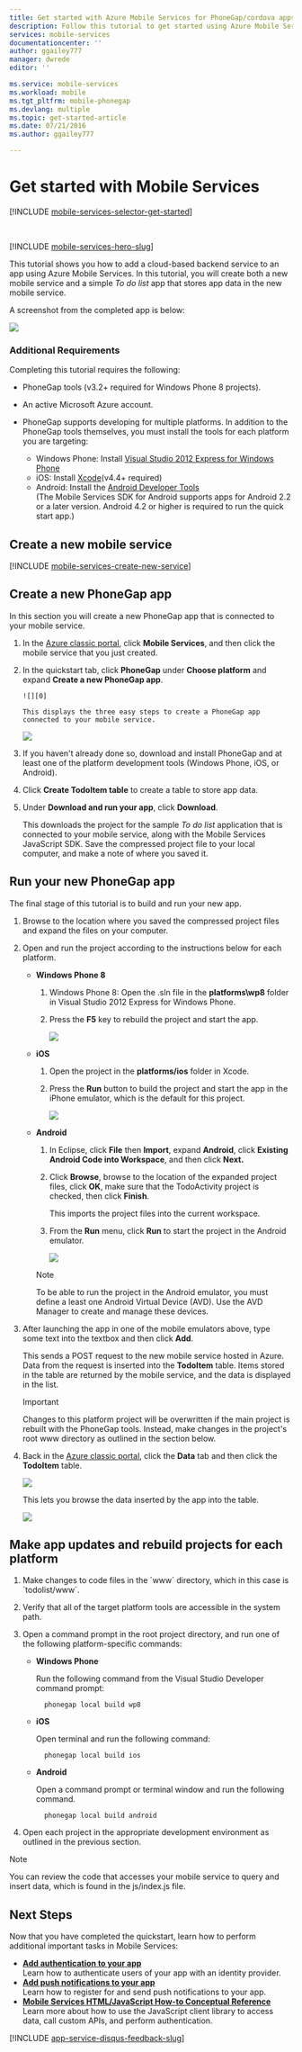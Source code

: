 ```yaml
---
title: Get started with Azure Mobile Services for PhoneGap/cordova apps | Microsoft Azure
description: Follow this tutorial to get started using Azure Mobile Services for PhoneGap development for iOS, Android, and Windows Phone.
services: mobile-services
documentationcenter: ''
author: ggailey777
manager: dwrede
editor: ''

ms.service: mobile-services
ms.workload: mobile
ms.tgt_pltfrm: mobile-phonegap
ms.devlang: multiple
ms.topic: get-started-article
ms.date: 07/21/2016
ms.author: ggailey777

---
```

# Get started with Mobile Services
[!INCLUDE [mobile-services-selector-get-started](../../includes/mobile-services-selector-get-started.md)]

&nbsp;

[!INCLUDE [mobile-services-hero-slug](../../includes/mobile-services-hero-slug.md)]

This tutorial shows you how to add a cloud-based backend service to an app using Azure Mobile Services. In this tutorial, you will create both a new mobile service and a simple *To do list* app that stores app data in the new mobile service.

A screenshot from the completed app is below:

![](./media/mobile-services-javascript-backend-phonegap-get-started/mobile-portal-quickstart-ios.png)

### Additional Requirements
Completing this tutorial requires the following:

* PhoneGap tools (v3.2+ required for Windows Phone 8 projects).
* An active Microsoft Azure account.
* PhoneGap supports developing for multiple platforms. In addition to the PhoneGap tools themselves, you must install the tools for each platform you are targeting:
  
  * Windows Phone: Install [Visual Studio 2012 Express for Windows Phone](https://go.microsoft.com/fwLink/p/?LinkID=268374)
  * iOS: Install [Xcode](v4.4+ required)
  * Android: Install the [Android Developer Tools](https://go.microsoft.com/fwLink/p/?LinkID=280125)
      <br/>(The Mobile Services SDK for Android supports apps for Android 2.2 or a later version. Android 4.2 or higher is required to run the quick start app.)

## Create a new mobile service
[!INCLUDE [mobile-services-create-new-service](../../includes/mobile-services-create-new-service.md)]

## Create a new PhoneGap app
In this section you will create a new PhoneGap app that is connected to your mobile service.

1. In the [Azure classic portal](https://manage.windowsazure.com/), click **Mobile Services**, and then click the mobile service that you just created.
2. In the quickstart tab, click **PhoneGap** under **Choose platform** and expand **Create a new PhoneGap app**.
   
       ![][0]
   
       This displays the three easy steps to create a PhoneGap app connected to your mobile service.
   
      ![](./media/mobile-services-javascript-backend-phonegap-get-started/portal-screenshot2.png)
3. If you haven't already done so, download and install PhoneGap and at least one of the platform development tools (Windows Phone, iOS, or Android).
4. Click **Create TodoItem table** to create a table to store app data.
5. Under **Download and run your app**, click **Download**.
   
    This downloads the project for the sample *To do list* application that is connected to your mobile service, along with the Mobile Services JavaScript SDK. Save the compressed project file to your local computer, and make a note of where you saved it.

## Run your new PhoneGap app
The final stage of this tutorial is to build and run your new app.

1. Browse to the location where you saved the compressed project files and expand the files on your computer.
2. Open and run the project according to the instructions below for each platform.
   
   * **Windows Phone 8**
     
     1. Windows Phone 8: Open the .sln file in the **platforms\wp8** folder in Visual Studio 2012 Express for Windows Phone.
     2. Press the **F5** key to rebuild the project and start the app.
        
        ![](./media/mobile-services-javascript-backend-phonegap-get-started/mobile-portal-quickstart-wp8.png)
   * **iOS**
     
     1. Open the project in the **platforms/ios** folder in Xcode.
     2. Press the **Run** button to build the project and start the app in the iPhone emulator, which is the default for this project.
        
        ![](./media/mobile-services-javascript-backend-phonegap-get-started/mobile-portal-quickstart-ios.png)
   * **Android**
     
     1. In Eclipse, click **File** then **Import**, expand **Android**, click **Existing Android Code into Workspace**, and then click **Next.**
     2. Click **Browse**, browse to the location of the expanded project files, click **OK**, make sure that the TodoActivity project is checked, then click **Finish**. <p>This imports the project files into the current workspace.</p>
     3. From the **Run** menu, click **Run** to start the project in the Android emulator.
        
         ![](./media/mobile-services-javascript-backend-phonegap-get-started/mobile-portal-quickstart-android.png)
     
     > [!NOTE]
     > To be able to run the project in the Android emulator, you must define a least one Android Virtual Device (AVD). Use the AVD Manager to create and manage these devices.
     > 
     > 
3. After launching the app in one of the mobile emulators above, type some text into the textbox and then click **Add**.
   
    This sends a POST request to the new mobile service hosted in Azure. Data from the request is inserted into the **TodoItem** table. Items stored in the table are returned by the mobile service, and the data is displayed in the list.
   
   > [!IMPORTANT]
   > Changes to this platform project will be overwritten if the main project is rebuilt with the PhoneGap tools. Instead, make changes in the project's root www directory as outlined in the section below.
   > 
4. Back in the [Azure classic portal](https://manage.windowsazure.com/), click the **Data** tab and then click the **TodoItem** table.
   
    ![](./media/mobile-services-javascript-backend-phonegap-get-started/mobile-data-tab.png)
   
    This lets you browse the data inserted by the app into the table.
   
    ![](./media/mobile-services-javascript-backend-phonegap-get-started/mobile-data-browse.png)

## Make app updates and rebuild projects for each platform
1. Make changes to code files in the ´www´ directory, which in this case is ´todolist/www´.
2. Verify that all of the target platform tools are accessible in the system path.
3. Open a command prompt in the root project directory, and run one of the following platform-specific commands:
   
   * **Windows Phone**
     
       Run the following command from the Visual Studio Developer command prompt:
     
           phonegap local build wp8
   * **iOS**
     
       Open terminal and run the following command:
     
           phonegap local build ios
   * **Android**
     
       Open a command prompt or terminal window and run the following command.
     
           phonegap local build android
4. Open each project in the appropriate development environment as outlined in the previous section.

> [!NOTE]
> You can review the code that accesses your mobile service to query and insert data, which is found in the js/index.js file.
> 
> 

## Next Steps
Now that you have completed the quickstart, learn how to perform additional important tasks in Mobile Services:

* **[Add authentication to your app](mobile-services-html-get-started-users.md)**  
  Learn how to authenticate users of your app with an identity provider.  
* **[Add push notifications to your app](https://msdn.microsoft.com/magazine/dn879353.aspx)**  
  Learn how to register for and send push notifications to your app.
* **[Mobile Services HTML/JavaScript How-to Conceptual Reference](mobile-services-html-how-to-use-client-library.md)**  
  Learn more about how to use the JavaScript client library to access data, call custom APIs, and perform authentication.

[!INCLUDE [app-service-disqus-feedback-slug](../../includes/app-service-disqus-feedback-slug.md)]

<!-- Images. -->
[0]: ./media/mobile-services-javascript-backend-phonegap-get-started/portal-screenshot1.png
[1]: ./media/mobile-services-javascript-backend-phonegap-get-started/portal-screenshot2.png
[2]: ./media/mobile-services-javascript-backend-phonegap-get-started/mobile-portal-quickstart-wp8.png
[3]: ./media/mobile-services-javascript-backend-phonegap-get-started/mobile-portal-quickstart-ios.png
[4]: ./media/mobile-services-javascript-backend-phonegap-get-started/mobile-portal-quickstart-android.png

<!-- URLs. -->
[Add authentication to your app]: mobile-services-html-get-started-users.md
[Android SDK]: https://go.microsoft.com/fwLink/p/?LinkID=280125
[Azure classic portal]: https://manage.windowsazure.com/
[Xcode]: https://go.microsoft.com/fwLink/p/?LinkID=266532
[Visual Studio 2012 Express for Windows Phone]: https://go.microsoft.com/fwLink/p/?LinkID=268374

